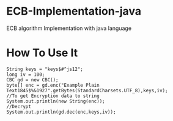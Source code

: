 # ECB-Implementation-java
ECB algorithm Implementation with java language

# How To Use It
```
String keys = "keys$#^js12";
long iv = 100;
CBC gd = new CBC();
byte[] enc = gd.enc("Example Plain Text1845$%&1927".getBytes(StandardCharsets.UTF_8),keys,iv);
//To get Encryption data to string
System.out.println(new String(enc));
//Decrypt
System.out.println(gd.dec(enc,keys,iv));
```
